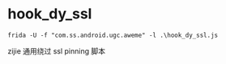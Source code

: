 # hook_dy_ssl

```shell
frida -U -f "com.ss.android.ugc.aweme" -l .\hook_dy_ssl.js
```

zijie 通用绕过 ssl pinning 脚本
